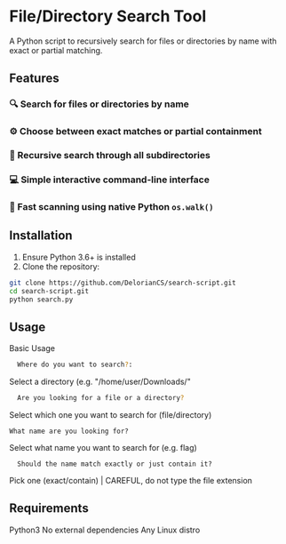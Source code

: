 
# File/Directory Search Tool

A Python script to recursively search for files or directories by name with exact or partial matching.

## Features

### 🔍 Search for files or directories by name
### ⚙️ Choose between exact matches or partial containment
### 📂 Recursive search through all subdirectories
### 💻 Simple interactive command-line interface
### 🚀 Fast scanning using native Python `os.walk()`

## Installation

1. Ensure Python 3.6+ is installed
2. Clone the repository:

```bash
git clone https://github.com/DelorianCS/search-script.git
cd search-script.git
python search.py
```
## Usage
  Basic Usage
```bash
  Where do you want to search?:
```
  Select a directory (e.g. "/home/user/Downloads/"
```bash
  Are you looking for a file or a directory?
```
  Select which one you want to search for (file/directory)
  ```
  What name are you looking for?
```
  Select what name you want to search for (e.g. flag)
```
  Should the name match exactly or just contain it?
```
  Pick one (exact/contain) | CAREFUL, do not type the file extension
  
## Requirements

  Python3
  No external dependencies
  Any Linux distro
